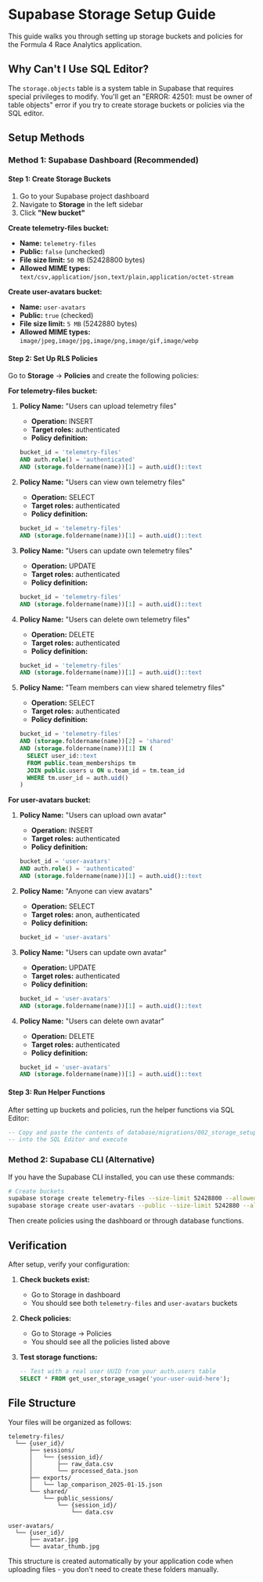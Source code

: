 # Supabase Storage Setup Guide

This guide walks you through setting up storage buckets and policies for the Formula 4 Race Analytics application.

## Why Can't I Use SQL Editor?

The `storage.objects` table is a system table in Supabase that requires special privileges to modify. You'll get an "ERROR: 42501: must be owner of table objects" error if you try to create storage buckets or policies via the SQL editor.

## Setup Methods

### Method 1: Supabase Dashboard (Recommended)

#### Step 1: Create Storage Buckets

1. Go to your Supabase project dashboard
2. Navigate to **Storage** in the left sidebar
3. Click **"New bucket"**

**Create telemetry-files bucket:**
- **Name:** `telemetry-files`
- **Public:** `false` (unchecked)
- **File size limit:** `50 MB` (52428800 bytes)
- **Allowed MIME types:** `text/csv,application/json,text/plain,application/octet-stream`

**Create user-avatars bucket:**
- **Name:** `user-avatars`
- **Public:** `true` (checked)
- **File size limit:** `5 MB` (5242880 bytes)
- **Allowed MIME types:** `image/jpeg,image/jpg,image/png,image/gif,image/webp`

#### Step 2: Set Up RLS Policies

Go to **Storage** → **Policies** and create the following policies:

**For telemetry-files bucket:**

1. **Policy Name:** "Users can upload telemetry files"
   - **Operation:** INSERT
   - **Target roles:** authenticated
   - **Policy definition:**
   ```sql
   bucket_id = 'telemetry-files' 
   AND auth.role() = 'authenticated'
   AND (storage.foldername(name))[1] = auth.uid()::text
   ```

2. **Policy Name:** "Users can view own telemetry files"
   - **Operation:** SELECT
   - **Target roles:** authenticated
   - **Policy definition:**
   ```sql
   bucket_id = 'telemetry-files'
   AND (storage.foldername(name))[1] = auth.uid()::text
   ```

3. **Policy Name:** "Users can update own telemetry files"
   - **Operation:** UPDATE
   - **Target roles:** authenticated
   - **Policy definition:**
   ```sql
   bucket_id = 'telemetry-files'
   AND (storage.foldername(name))[1] = auth.uid()::text
   ```

4. **Policy Name:** "Users can delete own telemetry files"
   - **Operation:** DELETE
   - **Target roles:** authenticated
   - **Policy definition:**
   ```sql
   bucket_id = 'telemetry-files'
   AND (storage.foldername(name))[1] = auth.uid()::text
   ```

5. **Policy Name:** "Team members can view shared telemetry files"
   - **Operation:** SELECT
   - **Target roles:** authenticated
   - **Policy definition:**
   ```sql
   bucket_id = 'telemetry-files'
   AND (storage.foldername(name))[2] = 'shared'
   AND (storage.foldername(name))[1] IN (
     SELECT user_id::text 
     FROM public.team_memberships tm
     JOIN public.users u ON u.team_id = tm.team_id
     WHERE tm.user_id = auth.uid()
   )
   ```

**For user-avatars bucket:**

1. **Policy Name:** "Users can upload own avatar"
   - **Operation:** INSERT
   - **Target roles:** authenticated
   - **Policy definition:**
   ```sql
   bucket_id = 'user-avatars'
   AND auth.role() = 'authenticated'
   AND (storage.foldername(name))[1] = auth.uid()::text
   ```

2. **Policy Name:** "Anyone can view avatars"
   - **Operation:** SELECT
   - **Target roles:** anon, authenticated
   - **Policy definition:**
   ```sql
   bucket_id = 'user-avatars'
   ```

3. **Policy Name:** "Users can update own avatar"
   - **Operation:** UPDATE
   - **Target roles:** authenticated
   - **Policy definition:**
   ```sql
   bucket_id = 'user-avatars'
   AND (storage.foldername(name))[1] = auth.uid()::text
   ```

4. **Policy Name:** "Users can delete own avatar"
   - **Operation:** DELETE
   - **Target roles:** authenticated
   - **Policy definition:**
   ```sql
   bucket_id = 'user-avatars'
   AND (storage.foldername(name))[1] = auth.uid()::text
   ```

#### Step 3: Run Helper Functions

After setting up buckets and policies, run the helper functions via SQL Editor:

```sql
-- Copy and paste the contents of database/migrations/002_storage_setup_cli.sql
-- into the SQL Editor and execute
```

### Method 2: Supabase CLI (Alternative)

If you have the Supabase CLI installed, you can use these commands:

```bash
# Create buckets
supabase storage create telemetry-files --size-limit 52428800 --allowed-mime-types "text/csv,application/json,text/plain,application/octet-stream"
supabase storage create user-avatars --public --size-limit 5242880 --allowed-mime-types "image/jpeg,image/jpg,image/png,image/gif,image/webp"
```

Then create policies using the dashboard or through database functions.

## Verification

After setup, verify your configuration:

1. **Check buckets exist:**
   - Go to Storage in dashboard
   - You should see both `telemetry-files` and `user-avatars` buckets

2. **Check policies:**
   - Go to Storage → Policies
   - You should see all the policies listed above

3. **Test storage functions:**
   ```sql
   -- Test with a real user UUID from your auth.users table
   SELECT * FROM get_user_storage_usage('your-user-uuid-here');
   ```

## File Structure

Your files will be organized as follows:

```
telemetry-files/
  └── {user_id}/
      ├── sessions/
      │   └── {session_id}/
      │       ├── raw_data.csv
      │       └── processed_data.json
      ├── exports/
      │   └── lap_comparison_2025-01-15.json
      └── shared/
          └── public_sessions/
              └── {session_id}/
                  └── data.csv

user-avatars/
  └── {user_id}/
      ├── avatar.jpg
      └── avatar_thumb.jpg
```

This structure is created automatically by your application code when uploading files - you don't need to create these folders manually. 